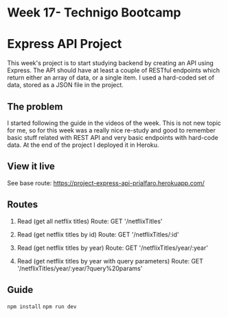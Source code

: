 # Week 17- Technigo Bootcamp

# Express API Project

This week's project is to start studying backend by creating an API using Express. The API should have at least a couple of RESTful endpoints which return either an array of data, or a single item. I used a hard-coded set of data, stored as a JSON file in the project.

## The problem

I started following the guide in the videos of the week. This is not new topic for me, so for this week was a really nice re-study and good to remember basic stuff related with REST API and very basic endpoints with hard-code data. At the end of the project I deployed it in Heroku. 

## View it live

See base route: https://project-express-api-prialfaro.herokuapp.com/

## Routes

1. Read (get all netflix titles)
Route: GET '/netflixTitles'

2. Read (get netflix titles by id)
Route: GET '/netflixTitles/:id'

3. Read (get netflix titles by year)
Route: GET '/netflixTitles/year/:year'

4. Read (get netflix titles by year with query parameters)
Route: GET '/netflixTitles/year/:year/?query%20params'

## Guide
`npm install`
`npm run dev`
